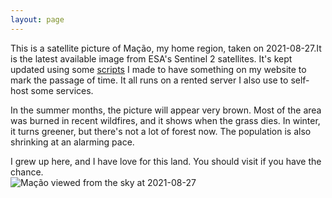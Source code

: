 ```yaml
---  
layout: page  
---
```


This is a satellite picture of Mação, my home region, taken on 2021-08-27.It is the latest available image from ESA's 
Sentinel 2 satellites. It's kept updated using some [scripts](https://github.com/fernandeslouro/terras) I made to have 
something on my website to mark the passage of time. It all runs on a rented server I also use to self-host some 
services.

In the summer months, the picture will appear very brown. Most of the area was burned in recent wildfires, and it shows 
when the grass dies. In winter, it turns greener, but there's not a lot of forest now. The population is also shrinking 
at an alarming pace.

I grew up here, and I have love for this land. You should visit if you have the chance.  
![Mação viewed from the sky at 2021-08-27](/assets/images/2021-08-27_11:21.png)